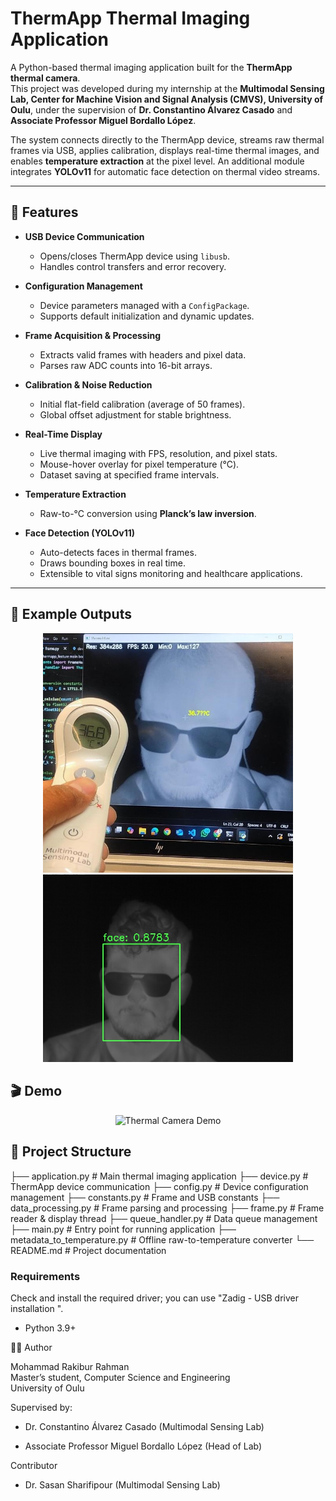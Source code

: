# ThermApp Thermal Imaging Application  

A Python-based thermal imaging application built for the **ThermApp thermal camera**.  
This project was developed during my internship at the **Multimodal Sensing Lab, Center for Machine Vision and Signal Analysis (CMVS), University of Oulu**, under the supervision of **Dr. Constantino Álvarez Casado** and **Associate Professor Miguel Bordallo López**.  

The system connects directly to the ThermApp device, streams raw thermal frames via USB, applies calibration, displays real-time thermal images, and enables **temperature extraction** at the pixel level. An additional module integrates **YOLOv11** for automatic face detection on thermal video streams.  

---

## 🚀 Features  

- **USB Device Communication**  
  - Opens/closes ThermApp device using `libusb`.  
  - Handles control transfers and error recovery.  

- **Configuration Management**  
  - Device parameters managed with a `ConfigPackage`.  
  - Supports default initialization and dynamic updates.  

- **Frame Acquisition & Processing**  
  - Extracts valid frames with headers and pixel data.  
  - Parses raw ADC counts into 16-bit arrays.  

- **Calibration & Noise Reduction**  
  - Initial flat-field calibration (average of 50 frames).  
  - Global offset adjustment for stable brightness.  

- **Real-Time Display**  
  - Live thermal imaging with FPS, resolution, and pixel stats.  
  - Mouse-hover overlay for pixel temperature (°C).  
  - Dataset saving at specified frame intervals.  

- **Temperature Extraction**  
  - Raw-to-°C conversion using **Planck’s law inversion**.   

- **Face Detection (YOLOv11)**  
  - Auto-detects faces in thermal frames.  
  - Draws bounding boxes in real time.  
  - Extensible to vital signs monitoring and healthcare applications.  

---

## 📸 Example Outputs  

<p align="center">
  <img src="assets/img1.jpeg" alt="Thermal Output 1" width="400"/><br>
  <img src="assets/img2.jpg" alt="Thermal Output 2" width="400"/><br>
</p>

## 🎬 Demo    
<p align="center">
  <img src="assets/demo.gif" alt="Thermal Camera Demo" width="400"/>
</p>


## 📂 Project Structure  

├── application.py # Main thermal imaging application
├── device.py # ThermApp device communication
├── config.py # Device configuration management
├── constants.py # Frame and USB constants
├── data_processing.py # Frame parsing and processing
├── frame.py # Frame reader & display thread
├── queue_handler.py # Data queue management
├── main.py # Entry point for running application
├── metadata_to_temperature.py # Offline raw-to-temperature converter
└── README.md # Project documentation


### Requirements
Check and install the required driver; you can use "Zadig - USB driver installation ".
- Python 3.9+

  

👨‍💻 Author

Mohammad Rakibur Rahman <br>
Master’s student, Computer Science and Engineering <br>
University of Oulu

Supervised by:

- Dr. Constantino Álvarez Casado (Multimodal Sensing Lab)

- Associate Professor Miguel Bordallo López (Head of Lab)

Contributor
- Dr. Sasan Sharifipour (Multimodal Sensing Lab)

